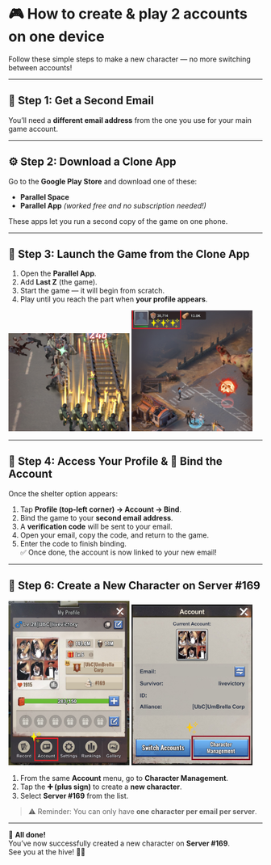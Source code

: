 # 🎮 How to create & play 2 accounts on one device

Follow these simple steps to make a new character — no more switching between accounts!

---

## 📱 Step 1: Get a Second Email
You’ll need a **different email address** from the one you use for your main game account.

---

## ⚙️ Step 2: Download a Clone App
Go to the **Google Play Store** and download one of these:
- **Parallel Space**
- **Parallel App** *(worked free and no subscription needed!)*

These apps let you run a second copy of the game on one phone.

---

## 🧟 Step 3: Launch the Game from the Clone App
1. Open the **Parallel App**.
2. Add **Last Z** (the game).
3. Start the game — it will begin from scratch.
4. Play until you reach the part when **your profile appears**.

<p align="left">
  <img src="first-stages.jpg" alt="Account Button" width="240"/>
   <img src="profile-pic.jpg" alt="Character Mgmt Button" width="240"/>
</p>

---

## 👤 Step 4: Access Your Profile & 🔐 Bind the Account
Once the shelter option appears:
1. Tap **Profile (top-left corner) → Account → Bind**.
2. Bind the game to your **second email address**.
3. A **verification code** will be sent to your email.
4. Open your email, copy the code, and return to the game.
5. Enter the code to finish binding.  
   ✅ Once done, the account is now linked to your new email!

---

## 🧩 Step 6: Create a New Character on Server #169
<p align="left">
  <img src="profile-account.jpg" alt="Account Button" width="240"/>
   <img src="char-mgmt.jpg" alt="Character Mgmt Button" width="240"/>
</p>

1. From the same **Account** menu, go to **Character Management**.
2. Tap the **➕ (plus sign)** to create a **new character**.
3. Select **Server #169** from the list.

> ⚠️ Reminder: You can only have **one character per email per server**.

---

🎉 **All done!**  
You’ve now successfully created a new character on **Server #169**.  
See you at the hive! 🧟🔥
